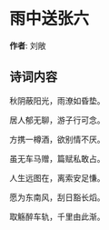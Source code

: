 # 雨中送张六

**作者**: 刘敞

## 诗词内容

秋阴蔽阳光，雨潦如昏垫。

居人郁无聊，游子行可念。

方携一樽酒，欲别情不厌。

虽无车马赠，篇赋私敢占。

人生远图在，离索安足慊。

愿为东南风，刮日豁长熖。

取觞醉车轨，千里由此渐。

